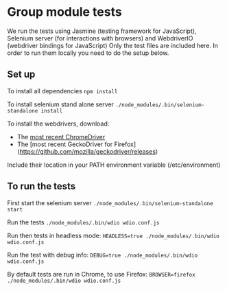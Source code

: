 # Group module tests
We run the tests using Jasmine (testing framework for JavaScript), Selenium server (for interactions with browsers) and WebdriverIO (webdriver bindings for JavaScript)
Only the test files are included here. In order to run them locally you need to do the setup below.

## Set up

To install all dependencies
`npm install`

To install selenium stand alone server
`./node_modules/.bin/selenium-standalone install`

To install the webdrivers, download:
 - The [most recent ChromeDriver](https://sites.google.com/a/chromium.org/chromedriver/home)
 - The [most recent GeckoDriver for Firefox] (https://github.com/mozilla/geckodriver/releases)

Include their location in your PATH environment variable (/etc/environment)

## To run the tests
First start the selenium server
`./node_modules/.bin/selenium-standalone start`

Run the tests
`./node_modules/.bin/wdio wdio.conf.js`

Run then tests in headless mode:
`HEADLESS=true ./node_modules/.bin/wdio wdio.conf.js`

Run the test with debug info:
`DEBUG=true ./node_modules/.bin/wdio wdio.conf.js`

By default tests are run in Chrome, to use Firefox:
`BROWSER=firefox ./node_modules/.bin/wdio wdio.conf.js`